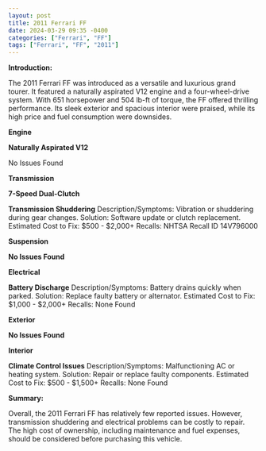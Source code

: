 ```yaml
---
layout: post
title: 2011 Ferrari FF
date: 2024-03-29 09:35 -0400
categories: ["Ferrari", "FF"]
tags: ["Ferrari", "FF", "2011"]
---
```

**Introduction:**

The 2011 Ferrari FF was introduced as a versatile and luxurious grand tourer. It featured a naturally aspirated V12 engine and a four-wheel-drive system. With 651 horsepower and 504 lb-ft of torque, the FF offered thrilling performance. Its sleek exterior and spacious interior were praised, while its high price and fuel consumption were downsides.

**Engine**

**Naturally Aspirated V12**

No Issues Found

**Transmission**

**7-Speed Dual-Clutch**

**Transmission Shuddering**
Description/Symptoms: Vibration or shuddering during gear changes.
Solution: Software update or clutch replacement.
Estimated Cost to Fix: $500 - $2,000+
Recalls: NHTSA Recall ID 14V796000

**Suspension**

**No Issues Found**

**Electrical**

**Battery Discharge**
Description/Symptoms: Battery drains quickly when parked.
Solution: Replace faulty battery or alternator.
Estimated Cost to Fix: $1,000 - $2,000+
Recalls: None Found

**Exterior**

**No Issues Found**

**Interior**

**Climate Control Issues**
Description/Symptoms: Malfunctioning AC or heating system.
Solution: Repair or replace faulty components.
Estimated Cost to Fix: $500 - $1,500+
Recalls: None Found

**Summary:**

Overall, the 2011 Ferrari FF has relatively few reported issues. However, transmission shuddering and electrical problems can be costly to repair. The high cost of ownership, including maintenance and fuel expenses, should be considered before purchasing this vehicle.
